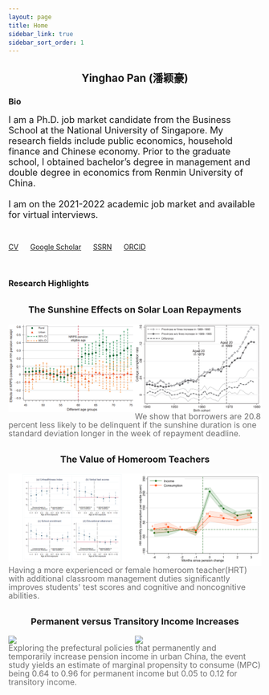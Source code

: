 ```yaml
---
layout: page
title: Home
sidebar_link: true
sidebar_sort_order: 1
---
```



## <center> Yinghao Pan (潘颖豪) </center>

### Bio
<font size="4">I am a Ph.D. job market candidate from the Business School at the National University of Singapore. My research fields include public economics, household finance and Chinese economy. Prior to the graduate school, I obtained bachelor&rsquo;s degree in management and double degree in economics from Renmin University of China.<br>
	<br>
I am on the 2021-2022 academic job market and available for virtual interviews.</font>

<br>

[CV](https://yinghaopan.com/cv/) &nbsp;&nbsp;&nbsp;&nbsp; [Google Scholar](https://scholar.google.com/citations?user=d8OG-4UAAAAJ&hl=en) &nbsp;&nbsp;&nbsp;&nbsp;  [SSRN](https://papers.ssrn.com/sol3/cf_dev/AbsByAuth.cfm?per_id=2959716) &nbsp;&nbsp;&nbsp;&nbsp;  [ORCID](https://orcid.org/0000-0002-4363-9619) 


<br>


### Research Highlights

<h2 class="wsite-content-title" style="text-align:center;"><font  size="4">The Sunshine Effects on Solar Loan Repayments</font></h2>
<center class="half">
	 <a href="https://papers.ssrn.com/sol3/papers.cfm?abstract_id=3939686"><img src="/assets/2.png" style='float: left;width:50%'/></a> <a href="https://papers.ssrn.com/sol3/papers.cfm?abstract_id=3939686"><img src="/assets/1.png" style='float: left;width:50%'/></a>  
</center>
<font color="#707070" size="3" style="line-height:0;"> We show that borrowers are 20.8 percent less likely to be delinquent if the sunshine duration is one standard deviation longer in the week of repayment deadline.  </font>


<h2 class="wsite-content-title" style="text-align:center;"><font  size="4">The Value of Homeroom Teachers</font></h2>
<center class="half">
	 <a href="https://papers.ssrn.com/sol3/papers.cfm?abstract_id=3803728"><img src="/assets/3.png" style='float: left;width:50%'/></a> <a href="https://papers.ssrn.com/sol3/papers.cfm?abstract_id=3803728"><img src="/assets/4.png" style='float: left;width:50%'/></a>  
</center>
<font color="#707070"  size="3" style="line-height:0;"> Having a more experienced or female homeroom teacher(HRT) with additional classroom management duties significantly improves students' test scores and cognitive and noncognitive abilities.</font>


<h2 class="wsite-content-title" style="text-align:center;"><font  size="4">Permanent versus Transitory Income Increases</font></h2>
<center class="half">
	 <a href=""><img src="/assets/5.png" style='float: left;width:50%'/></a> <a href=""><img src="/assets/6.png" style='float: left;width:50%'/></a>  
</center>
<font color="#707070"  size="3" style="line-height:0;"> Exploring the prefectural policies that permanently and temporarily increase pension income in urban China, the event study yields an estimate of marginal propensity to consume (MPC) being 0.64 to 0.96 for permanent income but 0.05 to 0.12 for transitory income.</font>

